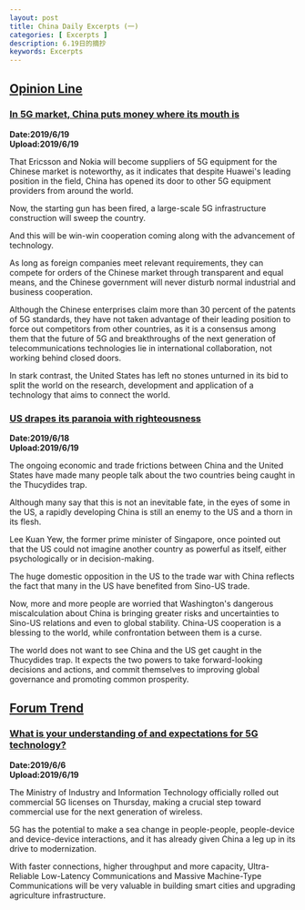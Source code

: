 ```yaml
---
layout: post
title: China Daily Excerpts (一)
categories: [ Excerpts ]
description: 6.19日的摘抄
keywords: Excerpts
---
```


## [Opinion Line](http://www.chinadaily.com.cn/opinion/opinionline)

### [In 5G market, China puts money where its mouth is](http://www.chinadaily.com.cn/a/201906/19/WS5d0982aea3103dbf14328fed.html)

**Date:2019/6/19**  
**Upload:2019/6/19**  

That Ericsson and Nokia will become suppliers of 5G equipment for the Chinese market is noteworthy, as it indicates that despite Huawei's leading position in the field, China has opened its door to other 5G equipment providers from around the world.  

Now, the starting gun has been fired, a large-scale 5G infrastructure construction will sweep the country. 

And this will be win-win cooperation coming along with the advancement of technology.

 As long as foreign companies meet relevant requirements, they can compete for orders of the Chinese market through transparent and equal means, and the Chinese government will never disturb normal industrial and business cooperation.

 Although the Chinese enterprises claim more than 30 percent of the patents of 5G standards, they have not taken advantage of their leading position to force out competitors from other countries, as it is a consensus among them that the future of 5G and breakthroughs of the next generation of telecommunications technologies lie in international collaboration, not working behind closed doors.

In stark contrast, the United States has left no stones unturned in its bid to split the world on the research, development and application of a technology that aims to connect the world.

### [US drapes its paranoia with righteousness](http://www.chinadaily.com.cn/a/201906/18/WS5d08d0a6a3103dbf14328f16.html)

**Date:2019/6/18**  
**Upload:2019/6/19**  

The ongoing economic and trade frictions between China and the United States have made many people talk about the two countries being caught in the Thucydides trap.

Although many say that this is not an inevitable fate, in the eyes of some in the US, a rapidly developing China is still an enemy to the US and a thorn in its flesh.

Lee Kuan Yew, the former prime minister of Singapore, once pointed out that the US could not imagine another country as powerful as itself, either psychologically or in decision-making.

The huge domestic opposition in the US to the trade war with China reflects the fact that many in the US have benefited from Sino-US trade.

Now, more and more people are worried that Washington's dangerous miscalculation about China is bringing greater risks and uncertainties to Sino-US relations and even to global stability. China-US cooperation is a blessing to the world, while confrontation between them is a curse.

The world does not want to see China and the US get caught in the Thucydides trap. It expects the two powers to take forward-looking decisions and actions, and commit themselves to improving global governance and promoting common prosperity.

<!-- ### [Title](link) 
<font face="sans-serif" size=3>
**Date:**  
**Upload:**  

</font>   -->

## [Forum Trend](http://www.chinadaily.com.cn/opinion/forumtrends)

### [What is your understanding of and expectations for 5G technology?](http://www.chinadaily.com.cn/a/201906/06/WS5cfdbec6a3101765772303cc_1.html)

**Date:2019/6/6**  
**Upload:2019/6/19**  

The Ministry of Industry and Information Technology officially rolled out commercial 5G licenses on Thursday, making a crucial step toward commercial use for the next generation of wireless.

5G has the potential to make a sea change in people-people, people-device and device-device interactions, and it has already given China a leg up in its drive to modernization.

With faster connections, higher throughput and more capacity, Ultra-Reliable Low-Latency Communications and Massive Machine-Type Communications will be very valuable in building smart cities and upgrading agriculture infrastructure.
